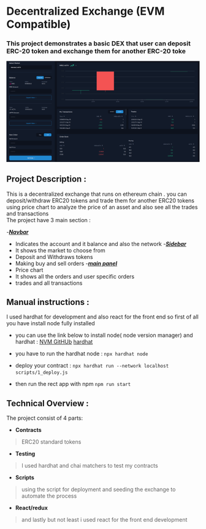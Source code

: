 # Decentralized Exchange (EVM Compatible)

### This project demonstrates a basic DEX that user can deposit ERC-20 token and exchange them for another ERC-20 toke
![website](src/assets/web.png)

## Project Description :
This is a decentralized exchange that runs on ethereum chain . you can deposit/withdraw ERC20 tokens and trade them for another 
ERC20 tokens using price chart to analyze the price of an asset and also see all the trades and transactions    
The project have 3 main section :

-[***Navbar***](src/assets/navbar.png)
  - Indicates the account and it balance and also the network 
-[***Sidebar***](src/assets/sidebar.png)
  - It shows the market to choose from 
  - Deposit and Withdraws tokens 
  - Making buy and sell orders
-[***main panel***](src/assets/mainpanel.png)   
  - Price chart 
  - It shows all the orders and user specific orders 
  - trades and all transactions  
  
   

## Manual instructions :
I used hardhat for development and also react for the front end so first of all you have install node fully installed 
  
- you can use the link below to install node( node version manager) and hardhat : 
[NVM GitHUb](https://github.com/nvm-sh/nvm)
[hardhat](https://hardhat.org/hardhat-runner/docs/getting-started#overview)

- you have to run the hardhat node : 
 `npx hardhat node` 
- deploy your contract :
 `npx hardhat run --network localhost scripts/1_deploy.js`
- then run the rect app with npm 
 `npm run start` 


## Technical Overview :
The project consist of 4 parts: 
- **Contracts**
> ERC20 standard tokens 
- **Testing**
>I used hardhat and chai matchers to test my contracts
- **Scripts**
>using the script for deployment and seeding the exchange to automate the process
- **React/redux**
> and lastly but not least i used react for the front end development
